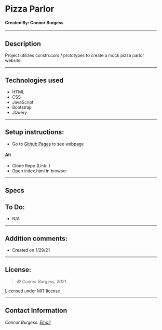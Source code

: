 # Pizza Parlor
#### Created By: Connor Burgess

* * *

## Description  
Project utilizes construcors / prototypes to create a mock pizza parlor website.

* * *

## Technologies used
* HTML
* CSS
* JavaScript
* Bootstrap
* JQuery

* * *

## Setup instructions:  
* Go to [Github Pages](Link) to see webpage
#### Alt
* Clone Repo (Link: )
* Open index.html in browser

* * *

## Specs


## To Do:
* N/A

* * *

## Addition comments:
* Created on 1/29/21  

* * *

## License:
> *&copy; Connor Burgess, 2021*

Licensed under [MIT license](https://mit-license.org/)

* * *

## Contact Information
_Connor Burgess: [Email](connorburgesscodes@gmail.com)_